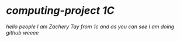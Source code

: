 # *computing-project 1C*
_hello people_
_I am Zachery Tay from 1c and as you can see I am doing github weeee_
